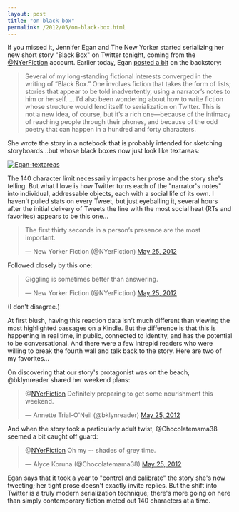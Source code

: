 ```yaml
---
layout: post
title: "on black box"
permalink: /2012/05/on-black-box.html 
---
```


<p>If you missed it, Jennifer Egan and The New Yorker started serializing her new short story "Black Box" on Twitter tonight, coming from the <a href="http://twitter.com/nyerfiction">@NYerFiction</a> account. Earlier today, Egan <a href="http://www.newyorker.com/online/blogs/books/2012/05/coming-soon-jennifer-egan-black-box.html">posted a bit</a> on the backstory:</p>

<blockquote>
  <p>Several of my long-standing fictional interests converged in the writing of “Black Box.” One involves fiction that takes the form of lists; stories that appear to be told inadvertently, using a narrator’s notes to him or herself. ... I’d also been wondering about how to write fiction whose structure would lend itself to serialization on Twitter. This is not a new idea, of course, but it’s a rich one—because of the intimacy of reaching people through their phones, and because of the odd poetry that can happen in a hundred and forty characters. </p>
</blockquote>

<p>She wrote the story in a notebook that is probably intended for sketching storyboards...but whose black boxes now just look like textareas:</p>

<p><a href="http://www.newyorker.com/online/blogs/books/2012/05/coming-soon-jennifer-egan-black-box.html"><img class="asset  asset-image at-xid-6a00d8341c4f5f53ef016305d0bea3970d" alt="Egan-textareas" title="Egan-textareas" src="http://sippey.typepad.com/.a/6a00d8341c4f5f53ef016305d0bea3970d-500wi" /></a></p>

<p>The 140 character limit necessarily impacts her prose and the story she's telling. But what I love is how Twitter turns each of the "narrator's notes" into individual, addressable objects, each with a social life of its own. I haven't pulled stats on every Tweet, but just eyeballing it, several hours after the initial delivery of Tweets the line with the most social heat (RTs and favorites) appears to be this one...</p>

<blockquote class="twitter-tweet"><p>The first thirty seconds in a person’s presence are the most important.</p>&mdash; New Yorker Fiction (@NYerFiction) <a href="https://twitter.com/NYerFiction/status/205813143178444800" data-datetime="2012-05-25T00:10:51+00:00">May 25, 2012</a></blockquote>

<p>Followed closely by this one:</p>

<blockquote class="twitter-tweet"><p>Giggling is sometimes better than answering.</p>&mdash; New Yorker Fiction (@NYerFiction) <a href="https://twitter.com/NYerFiction/status/205821443131457538" data-datetime="2012-05-25T00:43:50+00:00">May 25, 2012</a></blockquote>

<p>(I don't disagree.)</p>

<p>At first blush, having this reaction data isn't much different than viewing the most highlighted passages on a Kindle. But the difference is that this is happening in real time, in public, connected to identity, and has the potential to be conversational. And there were a few intrepid readers who were willing to break the fourth wall and talk back to the story. Here are two of my favorites...</p>

<p>On discovering that our story's protagonist was on the beach, @bklynreader shared her weekend plans:</p>

<blockquote class="twitter-tweet" data-in-reply-to="205815653637177344"><p>@<a href="https://twitter.com/NYerFiction">NYerFiction</a> Definitely preparing to get some nourishment this weekend.</p>&mdash; Annette Trial-O'Neil (@bklynreader) <a href="https://twitter.com/bklynreader/status/205816558163996672" data-datetime="2012-05-25T00:24:26+00:00">May 25, 2012</a></blockquote>

<p>And when the story took a particularly adult twist, @Chocolatemama38 seemed a bit caught off guard:</p>

<blockquote class="twitter-tweet" data-in-reply-to="205821945671987201"><p>@<a href="https://twitter.com/NYerFiction">NYerFiction</a> Oh my -- shades of grey time.</p>&mdash; Alyce Koruna (@Chocolatemama38) <a href="https://twitter.com/Chocolatemama38/status/205822192959766529" data-datetime="2012-05-25T00:46:49+00:00">May 25, 2012</a></blockquote>

<p>Egan says that it took a year to "control and calibrate" the story she's now tweeting; her tight prose doesn't exactly invite replies. But the shift into Twitter is a truly modern serialization technique; there's more going on here than simply contemporary fiction meted out 140 characters at a time.</p>

<script src="//platform.twitter.com/widgets.js" charset="utf-8"></script>

